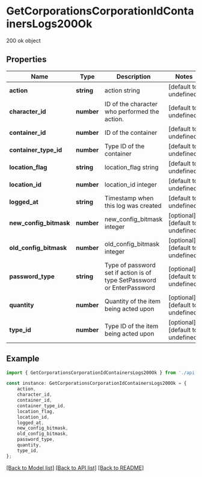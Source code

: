 # GetCorporationsCorporationIdContainersLogs200Ok

200 ok object

## Properties

Name | Type | Description | Notes
------------ | ------------- | ------------- | -------------
**action** | **string** | action string | [default to undefined]
**character_id** | **number** | ID of the character who performed the action. | [default to undefined]
**container_id** | **number** | ID of the container | [default to undefined]
**container_type_id** | **number** | Type ID of the container | [default to undefined]
**location_flag** | **string** | location_flag string | [default to undefined]
**location_id** | **number** | location_id integer | [default to undefined]
**logged_at** | **string** | Timestamp when this log was created | [default to undefined]
**new_config_bitmask** | **number** | new_config_bitmask integer | [optional] [default to undefined]
**old_config_bitmask** | **number** | old_config_bitmask integer | [optional] [default to undefined]
**password_type** | **string** | Type of password set if action is of type SetPassword or EnterPassword | [optional] [default to undefined]
**quantity** | **number** | Quantity of the item being acted upon | [optional] [default to undefined]
**type_id** | **number** | Type ID of the item being acted upon | [optional] [default to undefined]

## Example

```typescript
import { GetCorporationsCorporationIdContainersLogs200Ok } from './api';

const instance: GetCorporationsCorporationIdContainersLogs200Ok = {
    action,
    character_id,
    container_id,
    container_type_id,
    location_flag,
    location_id,
    logged_at,
    new_config_bitmask,
    old_config_bitmask,
    password_type,
    quantity,
    type_id,
};
```

[[Back to Model list]](../README.md#documentation-for-models) [[Back to API list]](../README.md#documentation-for-api-endpoints) [[Back to README]](../README.md)
